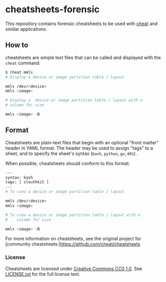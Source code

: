cheatsheets-forensic
===========
This repository contains forensic cheatsheets to be used with
[cheat](https://github.com/cheat/cheat) and similar applications.

## How to
cheatsheets are simple text files that can be called and
displayed with the `cheat` command:

```sh
$ cheat mmls
# Display a device or image partition table / layout

mmls /dev/<device>
mmls <image>

# Display a  device or image partition table / layout with a
# column for size

mmls <image> -B
```

## Format 
Cheatsheets are plain-text files that begin with an optional "front matter"
header in YAML format. The header may be used to assign "tags" to a sheet, and
to specify the sheet's syntax (`bash`, `python`, `go`, etc).

When possible, cheatsheets should conform to this format:

```sh
---
syntax: bash
tags: [ sleuthkit ]
---
# To view a device or image partition table / layout

mmls /dev/<device>
mmls <image>

# To view a device or image partition table / layout with a
#    column for size

mmls <image> -B


```

For more information on cheatsheets, see the original project for
[community cheatsheets:]https://github.com/cheat/cheatsheets



### License ###
Cheatsheets are licensed under [Creative Commons CC0 1.0][cc0]. See
[LICENSE.txt][] for the full license text.


[LICENSE.txt]: https://github.com/cheat/cheatsheets/blob/master/.github/LICENSE.txt
[cc0]: https://creativecommons.org/publicdomain/zero/1.0/legalcode
[cheat]:  https://github.com/cheat/cheat
[docopt]: http://docopt.org
